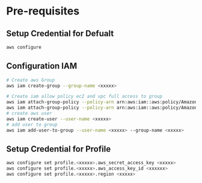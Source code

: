 Pre-requisites
===============
## Setup Credential for Defualt 
```bash
aws configure
```
## Configuration IAM
```bash
# Create aws Group
aws iam create-group --group-name <xxxxx> 

# Create iam allow policy ec2 and vpc full access to group
aws iam attach-group-policy --policy-arn arn:aws:iam::aws:policy/AmazonEC2FullAccess --group-name <xxxxx>
aws iam attach-group-policy --policy-arn arn:aws:iam::aws:policy/AmazonVPCFullAccess --group-name <xxxxx> 
# create aws user
aws iam create-user --user-name <xxxxx>
# add user to group
aws iam add-user-to-group --user-name <xxxxx> --group-name <xxxxx>

```
## Setup Credential for Profile
```bash
aws configure set profile.<xxxxx>.aws_secret_access_key <xxxxx>
aws configure set profile.<xxxxx>.aws_access_key_id <xxxxxx>
aws configure set profile.<xxxxx>.region <xxxxx>
```
